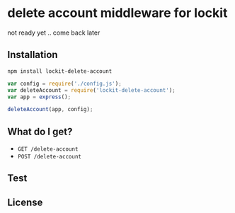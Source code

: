 # delete account middleware for lockit

not ready yet .. come back later

## Installation

`npm install lockit-delete-account`

```js
var config = require('./config.js');
var deleteAccount = require('lockit-delete-account');
var app = express();

deleteAccount(app, config);
```

## What do I get?

 - `GET /delete-account`
 - `POST /delete-account`

## Test

## License